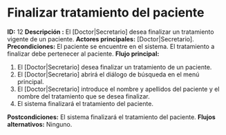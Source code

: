 # Finalizar tratamiento del paciente
**ID:** 12
**Descripción :** El [Doctor|Secretario] desea finalizar un tratamiento vigente de un paciente. 
**Actores principales:** [Doctor|Secretario].
**Precondiciones:** El paciente se encuentre en el sistema. El tratamiento a finalizar debe pertenecer al paciente.
**Flujo principal:**
1. El [Doctor|Secretario] desea finalizar un tratamiento de un paciente.
2. El [Doctor|Secretario] abrirá el diálogo de búsqueda en el menú principal.
3. El [Doctor|Secretario] introduce el nombre y apellidos del paciente y el nombre del tratamiento que se desea finalizar.
4. El sistema finalizará el tratamiento del paciente.

**Postcondiciones:** El sistema finalizará el tratamiento del paciente.
**Flujos alternativos:**  Ninguno.